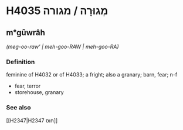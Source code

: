 # H4035 מְגוּרָה / מגורה

## mᵉgûwrâh

_(meg-oo-raw' | meh-ɡoo-RAW | meh-ɡoo-RA)_

### Definition

feminine of H4032 or of H4033; a fright; also a granary; barn, fear; n-f

- fear, terror
- storehouse, granary

### See also

[[H2347|H2347 חוס]]
